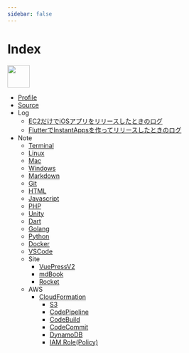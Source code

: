 ```yaml
---
sidebar: false
---
```


# Index

<img src="https://github.com/AkitoYamashita.png" width="50">

- [Profile](./profile.md)
- [Source](./src/)
- Log
  - [EC2だけでiOSアプリをリリースしたときのログ](./log/ec2mac.md)
  - [FlutterでInstantAppsを作ってリリースしたときのログ](./log/instatapp.md)
- Note
  - [Terminal](./note/terminal.md)
  - [Linux](./note/linux.md)
  - [Mac](./note/mac.md)
  - [Windows](./note/windows.md)
  - [Markdown](./note/markdown.md)
  - [Git](./note/git.md)
  - [HTML](./note/html.md)
  - [Javascript](./note/javascript.md)
  - [PHP](./note/php.md)
  - [Unity](./note/unity.md)
  - [Dart](./note/dart.md)
  - [Golang](./note/golang.md)
  - [Python](./note/python.md)
  - [Docker](./note/docker.md)
  - [VSCode](./note/vscode.md)
  - Site
    - [VuePressV2](./note/vuepress.md)
    - [mdBook](./note/mdbook.md)
    - [Rocket](./note/rocket.md)
  - AWS
    - [CloudFormation](./note/aws/cfn/index.md)
      - [S3](./note/aws/cfn/s3.md)
      - [CodePipeline](./note/aws/cfn/pipeline.md)
      - [CodeBuild](./note/aws/cfn/codebuild.md)
      - [CodeCommit](./note/aws/cfn/codecommit.md)
      - [DynamoDB](./note/aws/cfn/dynamodb.md)
      - [IAM Role(Policy)](./note/aws/cfn/role-policy.md)
